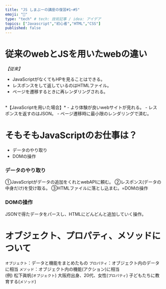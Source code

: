 ```yaml
---
title: "JS しまぶーの講座の復習#1~#5"
emoji: "📝"
type: "tech" # tech: 技術記事 / idea: アイデア
topics: ["Javascript","初心者","HTML","CSS"]
published: false
---
```

# 従来のwebとJSを用いたwebの違い
*【従来】*
- JavaScriptがなくてもHPを見ることはできる。
- レスポンスをして返しているのはHTMLファイル。
- ページを遷移するときに再レンダリングされる。
<br>
*【JavaScriptを用いた場合】*
- より体験が良いwebサイトが見れる。
- レスポンスを返すのはJSON。
- ページ遷移時に最小限のレンダリングで済む。

# そもそもJavaScriptのお仕事は？
- データのやり取り
- DOMの操作

### データのやり取り
①JavaScriptがデータの追加をくれとwebAPIに頼む。
②レスポンス(データの中身だけ)を受け取る。
③HTMLファイルに落とし込まむ。=DOMの操作

### DOMの操作
JSONで得たデータをパースし、HTMLにどんどんと追加していく操作。

# オブジェクト、プロパティ、メソッドについて
`オブジェクト`：データと機能をまとめたもの
`プロパティ`：オブジェクト内のデータに相当
`メソッド`：オブジェクト内の機能(アクション)に相当
<br>
(例)
松下眞帆(`オブジェクト`)
大阪府出身、20代、女性(`プロパティ`)
子どもたちに教育する(`メソッド`)